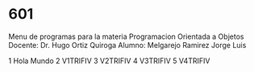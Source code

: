 # 601
 Menu de programas para la materia Programacion Orientada a Objetos
 Docente: Dr. Hugo Ortiz Quiroga
 Alumno: Melgarejo Ramirez Jorge Luis
 
 1 Hola Mundo
 2 V1TRIFIV
 3 V2TRIFIV
 4 V3TRIFIV
 5 V4TRIFIV